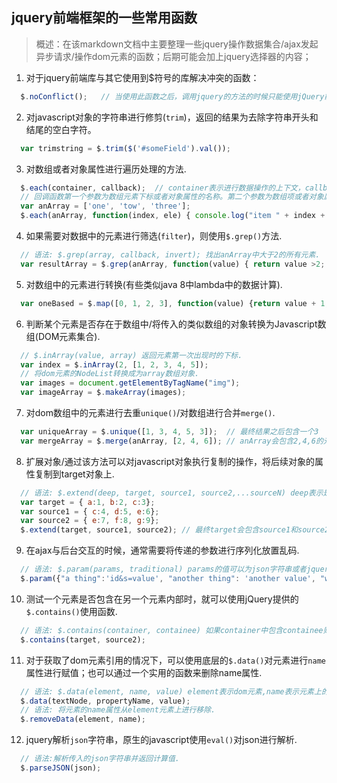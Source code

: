 ## jquery前端框架的一些常用函数

> 概述：在该markdown文档中主要整理一些jquery操作数据集合/ajax发起异步请求/操作dom元素的函数；后期可能会加上jquery选择器的内容；

1. 对于jquery前端库与其它使用到$符号的库解决冲突的函数：
```javascript
  $.noConflict();	// 当使用此函数之后，调用jquery的方法的时候只能使用jQuery前缀符号.
```
2. 对javascript对象的字符串进行修剪(`trim`)，返回的结果为去除字符串开头和结尾的空白字符。
```javascript
  var trimstring = $.trim($('#someField').val());
```
3. 对数组或者对象属性进行遍历处理的方法.
```javascript
  $.each(container, callback);	// container表示进行数据操作的上下文，callback为回调函数
  // 回调函数第一个参数为数组元素下标或者对象属性的名称。第二个参数为数组项或者对象属性值.
  var anArray = ['one', 'tow', 'three'];
  $.each(anArray, function(index, ele) { console.log("item " + index + ": value:" + ele); });
```
4. 如果需要对数据中的元素进行筛选(`filter`)，则使用`$.grep()`方法.
```javascript
  // 语法: $.grep(array, callback, invert); 找出anArray中大于2的所有元素.
  var resultArray = $.grep(anArray, function(value) { return value >2; });
```
5. 对数组中的元素进行转换(有些类似java 8中lambda中的数据计算).
```javascript
  var oneBased = $.map([0, 1, 2, 3], function(value) {return value + 1; });
```
6. 判断某个元素是否存在于数组中/将传入的类似数组的对象转换为Javascript数组(DOM元素集合).
```javascript
  // $.inArray(value, array) 返回元素第一次出现时的下标.
  var index = $.inArray(2, [1, 2, 3, 4, 5]);
  // 将dom元素的NodeList转换成为array数组对象.
  var images = document.getElementByTagName("img");
  var imageArray = $.makeArray(images);
```
7. 对dom数组中的元素进行去重`unique()`/对数组进行合并`merge()`.
```javascript
  var uniqueArray = $.unique([1, 3, 4, 5, 3]);  // 最终结果之后包含一个3
  var mergeArray = $.merge(anArray, [2, 4, 6]); // anArray会包含2,4,6的元素
```
8. 扩展对象/通过该方法可以对javascript对象执行复制的操作，将后续对象的属性复制到target对象上.
```javascript
  // 语法: $.extend(deep, target, source1, source2,...sourceN) deep表示是否执行深复制默认为false,最终的结果会将sourceN的属性复制到target对象上.
  var target = { a:1, b:2, c:3};
  var source1 = { c:4, d:5, e:6};
  var source2 = { e:7, f:8, g:9};
  $.extend(target, source1, source2); // 最终target会包含source1和source2的属性,且属性值为最后复制的属性的值.
```
9. 在ajax与后台交互的时候，通常需要将传递的参数进行序列化放置乱码.
```javascript
  // 语法: $.param(params, traditional) params的值可以为json字符串或者jquery包装集, traditional为可选参数默认为false.
  $.param({"a thing":'id&s=value', "another thing": 'another value', "weired characters": '*+=='});
```
10. 测试一个元素是否包含在另一个元素内部时，就可以使用jQuery提供的`$.contains()`使用函数.
```javascript
  // 语法: $.contains(container, containee) 如果container中包含containee则返回true否则为false.
  $.contains(target, source2);
```
11. 对于获取了dom元素引用的情况下，可以使用底层的`$.data()`对元素进行`name`属性进行赋值；也可以通过一个实用的函数来删除name属性.
```javascript
  // 语法: $.data(element, name, value) element表示dom元素,name表示元素上的属性名称.
  $.data(textNode, propertyName, value);
  // 语法: 将元素的name属性从element元素上进行移除.
  $.removeData(element, name);
```
12. jquery解析`json`字符串，原生的javascript使用`eval()`对json进行解析.
```javascript
  // 语法:解析传入的json字符串并返回计算值.
  $.parseJSON(json);
```
















